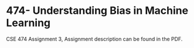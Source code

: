 # 474- Understanding Bias in Machine Learning
CSE 474 Assignment 3, Assignment description can be found in the PDF.

